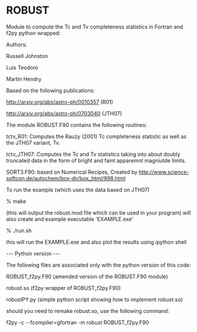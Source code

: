 # ROBUST
Module to compute the Tc and Tv completeness statistics in Fortran and f2py python wrapped:

Authors:

Russell Johnston

Luis Teodoro

Martin Hendry



Based on the following publications:

http://arxiv.org/abs/astro-ph/0010357  (R01)

http://arxiv.org/abs/astro-ph/0703040 (JTH07)

The module ROBUST.F90 contains the following routines:

tctv_R01: Computes the Rauzy (2001) Tc completeness statistic as well as the 
	  JTH07 variant, Tv. 
	  
tctv_JTH07: Computes the Tc and Tv statistics taking into about doubly truncated data
	   in the form of bright and faint apparemnt magniutde limits.
	  
SORT3.F90:  based on  Numerical Recipes, Created by  http://www.science-softcon.de/autochem/box-dir/box_html/998.html


To run the example (which uses the data based on JTH07)

% make 

(this will output the robust.mod file which can be used in your program)
will also create and example executable 'EXAMPLE.exe' 

% ./run.sh

this will run the EXAMPLE.exe and also plot the  results using ipython shell

--- Python version ---


The following files are associated only with the python version of this code:

ROBUST_f2py.F90 (amended version of the ROBUST.F90 module)

robust.so (f2py wrapper of ROBUST_f2py.F90)

robustPY.py  (simple python script showing how to implement robust.so)


should you need to remake robust.so, use the following command:

f2py -c --fcompiler=gfortran -m robust ROBUST_f2py.F90




